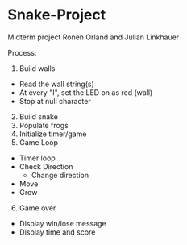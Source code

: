 # Snake-Project
Midterm project
Ronen Orland and Julian Linkhauer

Process:
1. Build walls
  - Read the wall string(s)
  - At every "I", set the LED on as red (wall)
  - Stop at null character
2. Build snake
3. Populate frogs
4. Initialize timer/game
5. Game Loop
  - Timer loop
  - Check Direction
    - Change direction
  - Move
  - Grow
6. Game over
  - Display win/lose message
  - Display time and score

